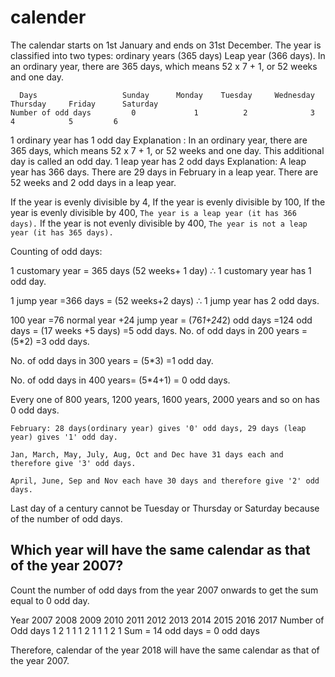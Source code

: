 # calender
The calendar starts on 1st January and ends on 31st December.  The year is classified into two types:
ordinary years (365 days)
Leap year (366 days).
In an ordinary year, there are 365 days, which means 52 x 7 + 1, or 52 weeks and one day.
```
  Days	                 Sunday	     Monday	   Tuesday	   Wednesday	 Thursday	  Friday	  Saturday
Number of odd days	       0	         1	        2	           3	        4	         5	       6 
```


1 ordinary year has 1 odd day
Explanation :  In an ordinary year, there are 365 days, which means 52 x 7 + 1, or 52 weeks and one day. This additional day is called an odd day.
1 leap year has 2 odd days
Explanation:  A leap year has 366 days. There are 29 days in February in a leap year. There are 52 weeks and 2 odd days in a leap year.

If the year is evenly divisible by 4, 
If the year is evenly divisible by 100, 
If the year is evenly divisible by 400, 
```The year is a leap year (it has 366 days).```
If the year is not evenly divisible by 400, 
```The year is not a leap year (it has 365 days).```





Counting of odd days:

1 customary year = 365 days (52 weeks+ 1 day)
∴ 1 customary year has 1 odd day.

1 jump year =366 days = (52 weeks+2 days)
∴ 1 jump year has 2 odd days.

100 year =76 normal year +24 jump year
= (76*1+24*2) odd days =124 odd days
= (17 weeks +5 days) =5 odd days.
No. of odd days in 200 years = (5*2) =3 odd days.

No. of odd days in 300 years = (5*3) =1 odd day.

No. of odd days in 400 years= (5*4+1) = 0 odd days.

Every one of 800 years, 1200 years, 1600 years, 2000 years and so on has 0 odd days.
```
February: 28 days(ordinary year) gives '0' odd days, 29 days (leap year) gives '1' odd day.

Jan, March, May, July, Aug, Oct and Dec have 31 days each and therefore give '3' odd days.

April, June, Sep and Nov each have 30 days and therefore give '2' odd days.
```
Last day of a century cannot be Tuesday or Thursday or Saturday because of the number of odd days.

## Which year will have the same calendar as that of the year 2007?

 Count the number of odd days from the year 2007 onwards to get the sum equal to 0 odd day.

Year	             2007	 2008	 2009	2010	2011	2012	2013	2014	2015	2016	2017
Number of Odd days  1	    2	     1	  1	    1	   2	   1	   1	   1	    2	    1
Sum = 14 odd days = 0 odd days

Therefore, calendar of the year 2018 will have the same calendar as that of the year 2007.
